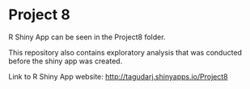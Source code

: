 Project 8
================

R Shiny App can be seen in the Project8 folder. 

This repository also contains exploratory analysis that was conducted before the shiny app was created.

Link to R Shiny App website: http://tagudarj.shinyapps.io/Project8
